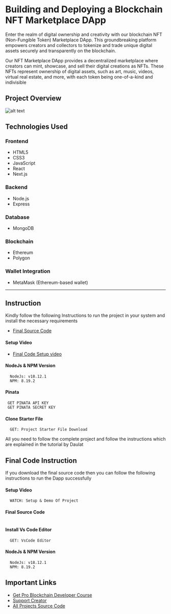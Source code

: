 # Building and Deploying a Blockchain NFT Marketplace DApp

Enter the realm of digital ownership and creativity with our blockchain NFT (Non-Fungible Token) Marketplace DApp. This groundbreaking platform empowers creators and collectors to tokenize and trade unique digital assets securely and transparently on the blockchain.

Our NFT Marketplace DApp provides a decentralized marketplace where creators can mint, showcase, and sell their digital creations as NFTs. These NFTs represent ownership of digital assets, such as art, music, videos, virtual real estate, and more, with each token being one-of-a-kind and indivisible

## Project Overview
![alt text](https://www.daulathussain.com/wp-content/uploads/2023/04/nft-marketplace.jpg)

## Technologies Used

### **Frontend**
- HTML5
- CSS3
- JavaScript
- React
- Next.js

### **Backend**
- Node.js
- Express

### **Database**
- MongoDB

### **Blockchain**
- Ethereum
- Polygon

### **Wallet Integration**
- MetaMask (Ethereum-based wallet)

---

## Instruction

Kindly follow the following Instructions to run the project in your system and install the necessary requirements

- [Final Source Code](https://www.theblockchaincoders.com/sourceCode/nft-marketplace-project-source-code)

#### Setup Video

- [Final Code Setup video](https://www.youtube.com/watch?v=Yt2usraGqJc)


#### NodeJs & NPM Version

```https://nodejs.org/en/download
  NodeJs: v18.12.1
  NPM: 8.19.2
```

#### Pinata

```https://pinata.cloud
 GET PINATA API KEY
 GET PINATA SECRET KEY
```

#### Clone Starter File

```https://github.com/daulathussain/Airdrop-Crypto-Starter-File
  GET: Project Starter File Download
```

All you need to follow the complete project and follow the instructions which are explained in the tutorial by Daulat

## Final Code Instruction

If you download the final source code then you can follow the following instructions to run the Dapp successfully

#### Setup Video

```https://code.visualstudio.com/download
  WATCH: Setup & Demo Of Project
```

#### Final Source Code

```Fork the file from repo
```

#### Install Vs Code Editor

```https://code.visualstudio.com/download
  GET: VsCode Editor
```

#### NodeJs & NPM Version

```https://nodejs.org/en/download
  NodeJs: v18.12.1
  NPM: 8.19.2
```



## Important Links

- [Get Pro Blockchain Developer Course](https://www.theblockchaincoders.com/pro-nft-marketplace)
- [Support Creator](https://bit.ly/Support-Creator)
- [All Projects Source Code](https://www.theblockchaincoders.com/SourceCode)

